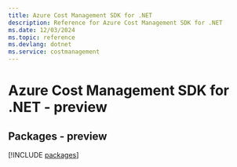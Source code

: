 ```yaml
---
title: Azure Cost Management SDK for .NET
description: Reference for Azure Cost Management SDK for .NET
ms.date: 12/03/2024
ms.topic: reference
ms.devlang: dotnet
ms.service: costmanagement
---
```

# Azure Cost Management SDK for .NET - preview
## Packages - preview
[!INCLUDE [packages](cost-management-index.md)]